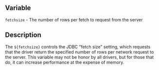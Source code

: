 ## Variable

   `fetchsize` - The number of rows per fetch to request from the server

## Description

   The `${fetchsize}` controls the JDBC "fetch size" setting, which requests that
   the driver return the specified number of rows per network request to the
   server.  This variable may not be honor by all drivers, but for those that
   do, it can increase performance at the expense of memory.
